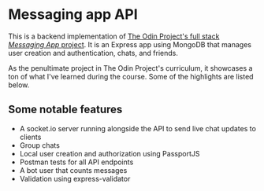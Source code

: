 # Messaging app API

This is a backend implementation of [The Odin Project's full stack _Messaging App_ project](https://www.theodinproject.com/lessons/nodejs-messaging-app). It is an Express app using MongoDB that manages user creation and authentication, chats, and friends.

As the penultimate project in The Odin Project's curriculum, it showcases a ton of what I've learned during the course. Some of the highlights are listed below.

## Some notable features

- A socket.io server running alongside the API to send live chat updates to clients
- Group chats
- Local user creation and authorization using PassportJS
- Postman tests for all API endpoints
- A bot user that counts messages
- Validation using express-validator
